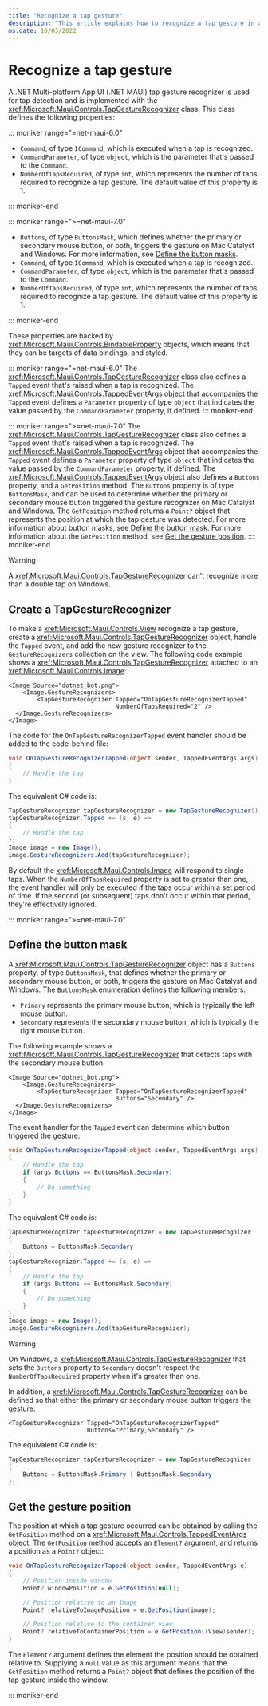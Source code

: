 ```yaml
---
title: "Recognize a tap gesture"
description: "This article explains how to recognize a tap gesture in a .NET MAUI app."
ms.date: 10/03/2022
---
```


# Recognize a tap gesture

A .NET Multi-platform App UI (.NET MAUI) tap gesture recognizer is used for tap detection and is implemented with the <xref:Microsoft.Maui.Controls.TapGestureRecognizer> class. This class defines the following properties:

::: moniker range="=net-maui-6.0"

- `Command`, of type `ICommand`, which is executed when a tap is recognized.
- `CommandParameter`, of type `object`, which is the parameter that's passed to the `Command`.
- `NumberOfTapsRequired`, of type `int`, which represents the number of taps required to recognize a tap gesture. The default value of this property is 1.

::: moniker-end

::: moniker range=">=net-maui-7.0"

- `Buttons`, of type `ButtonsMask`, which defines whether the primary or secondary mouse button, or both, triggers the gesture on Mac Catalyst and Windows. For more information, see [Define the button masks](#define-the-button-mask).
- `Command`, of type `ICommand`, which is executed when a tap is recognized.
- `CommandParameter`, of type `object`, which is the parameter that's passed to the `Command`.
- `NumberOfTapsRequired`, of type `int`, which represents the number of taps required to recognize a tap gesture. The default value of this property is 1.

::: moniker-end

These properties are backed by <xref:Microsoft.Maui.Controls.BindableProperty> objects, which means that they can be targets of data bindings, and styled.

::: moniker range="=net-maui-6.0"
The <xref:Microsoft.Maui.Controls.TapGestureRecognizer> class also defines a `Tapped` event that's raised when a tap is recognized. The <xref:Microsoft.Maui.Controls.TappedEventArgs> object that accompanies the `Tapped` event defines a `Parameter` property of type `object` that indicates the value passed by the `CommandParameter` property, if defined.
::: moniker-end

::: moniker range=">=net-maui-7.0"
The <xref:Microsoft.Maui.Controls.TapGestureRecognizer> class also defines a `Tapped` event that's raised when a tap is recognized. The <xref:Microsoft.Maui.Controls.TappedEventArgs> object that accompanies the `Tapped` event defines a `Parameter` property of type `object` that indicates the value passed by the `CommandParameter` property, if defined. The <xref:Microsoft.Maui.Controls.TappedEventArgs> object also defines a `Buttons` property, and a `GetPosition` method. The `Buttons` property is of type `ButtonsMask`, and can be used to determine whether the primary or secondary mouse button triggered the gesture recognizer on Mac Catalyst and Windows. The `GetPosition` method returns a `Point?` object that represents the position at which the tap gesture was detected. For more information about button masks, see [Define the button mask](#define-the-button-mask). For more information about the `GetPosition` method, see [Get the gesture position](#get-the-gesture-position).
::: moniker-end

> [!WARNING]
> A <xref:Microsoft.Maui.Controls.TapGestureRecognizer> can't recognize more than a double tap on Windows.

## Create a TapGestureRecognizer

To make a <xref:Microsoft.Maui.Controls.View> recognize a tap gesture, create a <xref:Microsoft.Maui.Controls.TapGestureRecognizer> object, handle the `Tapped` event, and add the new gesture recognizer to the `GestureRecognizers` collection on the view. The following code example shows a <xref:Microsoft.Maui.Controls.TapGestureRecognizer> attached to an <xref:Microsoft.Maui.Controls.Image>:

```xaml
<Image Source="dotnet_bot.png">
    <Image.GestureRecognizers>
        <TapGestureRecognizer Tapped="OnTapGestureRecognizerTapped"
                              NumberOfTapsRequired="2" />
  </Image.GestureRecognizers>
</Image>
```

The code for the `OnTapGestureRecognizerTapped` event handler should be added to the code-behind file:

```csharp
void OnTapGestureRecognizerTapped(object sender, TappedEventArgs args)
{
    // Handle the tap
}
```

The equivalent C# code is:

```csharp
TapGestureRecognizer tapGestureRecognizer = new TapGestureRecognizer();
tapGestureRecognizer.Tapped += (s, e) =>
{
    // Handle the tap
};
Image image = new Image();
image.GestureRecognizers.Add(tapGestureRecognizer);
```

By default the <xref:Microsoft.Maui.Controls.Image> will respond to single taps. When the `NumberOfTapsRequired` property is set to greater than one, the event handler will only be executed if the taps occur within a set period of time. If the second (or subsequent) taps don't occur within that period, they're effectively ignored.

::: moniker range=">=net-maui-7.0"

## Define the button mask

A <xref:Microsoft.Maui.Controls.TapGestureRecognizer> object has a `Buttons` property, of type `ButtonsMask`, that defines whether the primary or secondary mouse button, or both, triggers the gesture on Mac Catalyst and Windows. The `ButtonsMask` enumeration defines the following members:

- `Primary` represents the primary mouse button, which is typically the left mouse button.
- `Secondary` represents the secondary mouse button, which is typically the right mouse button.

The following example shows a <xref:Microsoft.Maui.Controls.TapGestureRecognizer> that detects taps with the secondary mouse button:

```xaml
<Image Source="dotnet_bot.png">
    <Image.GestureRecognizers>
        <TapGestureRecognizer Tapped="OnTapGestureRecognizerTapped"
                              Buttons="Secondary" />
  </Image.GestureRecognizers>
</Image>
```

The event handler for the `Tapped` event can determine which button triggered the gesture:

```csharp
void OnTapGestureRecognizerTapped(object sender, TappedEventArgs args)
{
    // Handle the tap
    if (args.Buttons == ButtonsMask.Secondary)
    {
        // Do something
    }
}
```

The equivalent C# code is:

```csharp
TapGestureRecognizer tapGestureRecognizer = new TapGestureRecognizer
{
    Buttons = ButtonsMask.Secondary
};
tapGestureRecognizer.Tapped += (s, e) =>
{
    // Handle the tap
    if (args.Buttons == ButtonsMask.Secondary)
    {
        // Do something
    }
};
Image image = new Image();
image.GestureRecognizers.Add(tapGestureRecognizer);
```

> [!WARNING]
> On Windows, a <xref:Microsoft.Maui.Controls.TapGestureRecognizer> that sets the `Buttons` property to `Secondary` doesn't respect the `NumberOfTapsRequired` property when it's greater than one.

In addition, a <xref:Microsoft.Maui.Controls.TapGestureRecognizer> can be defined so that either the primary or secondary mouse button triggers the gesture:

```xaml
<TapGestureRecognizer Tapped="OnTapGestureRecognizerTapped"
                      Buttons="Primary,Secondary" />
```

The equivalent C# code is:

```csharp
TapGestureRecognizer tapGestureRecognizer = new TapGestureRecognizer
{
    Buttons = ButtonsMask.Primary | ButtonsMask.Secondary
};
```

## Get the gesture position

The position at which a tap gesture occurred can be obtained by calling the `GetPosition` method on a <xref:Microsoft.Maui.Controls.TappedEventArgs> object. The `GetPosition` method accepts an `Element?` argument, and returns a position as a `Point?` object:

```csharp
void OnTapGestureRecognizerTapped(object sender, TappedEventArgs e)
{
    // Position inside window
    Point? windowPosition = e.GetPosition(null);

    // Position relative to an Image
    Point? relativeToImagePosition = e.GetPosition(image);

    // Position relative to the container view
    Point? relativeToContainerPosition = e.GetPosition((View)sender);
}
```

The `Element?` argument defines the element the position should be obtained relative to. Supplying a `null` value as this argument means that the `GetPosition` method returns a `Point?` object that defines the position of the tap gesture inside the window.

::: moniker-end

